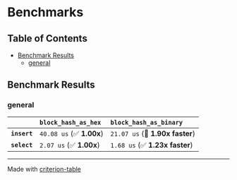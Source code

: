 # Benchmarks

## Table of Contents

- [Benchmark Results](#benchmark-results)
    - [general](#general)

## Benchmark Results

### general

|              | `block_hash_as_hex`          | `block_hash_as_binary`           |
|:-------------|:-----------------------------|:-------------------------------- |
| **`insert`** | `40.08 us` (✅ **1.00x**)     | `21.07 us` (🚀 **1.90x faster**)  |
| **`select`** | `2.07 us` (✅ **1.00x**)      | `1.68 us` (✅ **1.23x faster**)   |

---
Made with [criterion-table](https://github.com/nu11ptr/criterion-table)

